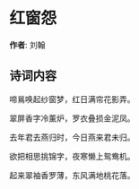 # 红窗怨

**作者**: 刘翰

## 诗词内容

啼鶑唤起纱窗梦，红日满帘花影弄。

翠屏香字冷薰炉，罗衣叠损金泥凤。

去年君去燕归时，今日燕来君未归。

欲把相思挑锦字，夜寒懒上鸳鸯机。

起来翠袖香罗薄，东风满地桃花落。

